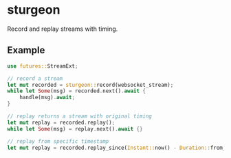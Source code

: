 # sturgeon

Record and replay streams with timing.

## Example

```rust
use futures::StreamExt;

// record a stream
let mut recorded = sturgeon::record(websocket_stream);
while let Some(msg) = recorded.next().await {
    handle(msg).await;
}

// replay returns a stream with original timing
let mut replay = recorded.replay();
while let Some(msg) = replay.next().await {}

// replay from specific timestamp
let mut replay = recorded.replay_since(Instant::now() - Duration::from_secs(10));
```
